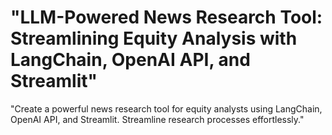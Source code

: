 # "LLM-Powered News Research Tool: Streamlining Equity Analysis with LangChain, OpenAI API, and Streamlit"
"Create a powerful news research tool for equity analysts using LangChain, OpenAI API, and Streamlit. Streamline research processes effortlessly."
